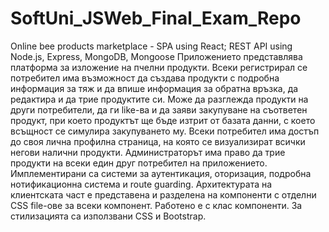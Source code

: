 # SoftUni_JSWeb_Final_Exam_Repo
Online bee products marketplace - SPA using React; REST API using Node.js, Express, MongoDB, Mongoose
    Приложението представлява платформа за изложение на пчелни продукти. Всеки регистрирал се потребител има възможност да създава
продукти с подробна информация за тяж и да впише информация за обратна връзка, да редактира и да трие продуктите си. Може да разглежда продукти на други потребители, да ги like-ва и да заяви закупуване на съответен продукт, при което продуктът ще бъде изтрит от базата данни, с което всъщност се симулира закупуването му. Всеки потребител има достъп до своя лична профилна страница, на която се визуализират всички негови налични продукти. Администраторът има право да трие продукти на всеки един друг потребител на приложението. 
    Имплементирани са системи за аутентикация, оторизация, подробна нотификационна система и route guarding. 
    Архитектурата на клиентската част е представена и разделена на компоненти с отделни CSS file-ове за всеки компонент. 
Работено е с клас компоненти.
    За стилизацията са използвани CSS и Bootstrap.
